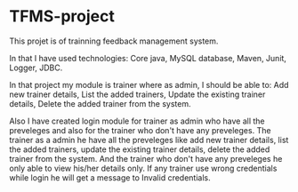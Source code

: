 # TFMS-project

This projet is of trainning feedback management system.

In that I have used technologies:
  Core java, 
  MySQL database, 
  Maven, Junit, 
  Logger, 
  JDBC. 
  
In that project my module is trainer where as admin, I should be able to: 
  Add new trainer details, 
  List the added trainers, 
  Update the existing trainer details, 
  Delete the added trainer from the system.

Also I have created login module for trainer as admin who have all the preveleges and also for the trainer who don't have any preveleges. The trainer as a admin he have all the preveleges like add new trainer details, list the added trainers, update the existing trainer details, delete the added trainer from the system. And the trainer who don't have any preveleges he only able to view his/her details only. If any trainer use wrong credentials while login he will get a message to Invalid credentials.
